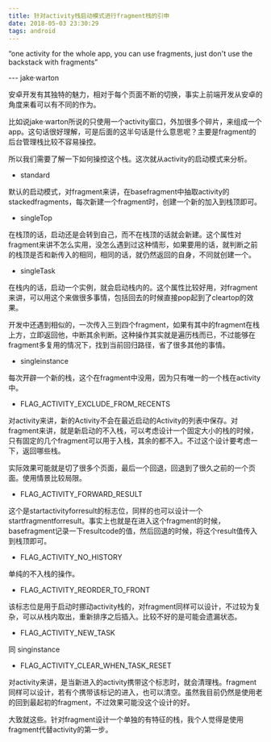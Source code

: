 ```yaml
---
title: 针对activity栈启动模式进行fragment栈的引申
date: 2018-05-03 23:30:29
tags: android
---
```


“one activity for the whole app, you can use fragments, just don't use the backstack with fragments”

--- jake·warton

安卓开发有其独特的魅力，相对于每个页面不断的切换，事实上前端开发从安卓的角度来看可以有不同的作为。

比如说jake·warton所说的只使用一个activity窗口，外加很多个碎片，来组成一个app。这句话很好理解，可是后面的这半句话是什么意思呢？主要是fragment的后台管理栈比较不容易操控。

所以我们需要了解一下如何操控这个栈。这次就从activity的启动模式来分析。

- standard

默认的启动模式，对fragment来讲，在basefragment中抽取activity的stackedfragments，每次新建一个fragment时，创建一个新的加入到栈顶即可。

- singleTop

在栈顶的话，启动还是会转到自己，而不在栈顶的话就会新建。这个属性对fragment来讲不怎么实用，没怎么遇到过这种情形，如果要用的话，就判断之前的栈顶是否和新传入的相同，相同的话，就仍然返回的自身，不同就创建一个。

- singleTask

在栈内的话，启动一个实例，就会启动栈内的。这个属性比较好用，对fragment来讲，可以用这个来做很多事情，包括回去的时候直接pop起到了cleartop的效果。

开发中还遇到相似的，一次传入三到四个fragment，如果有其中的fragment在栈上方，立即返回他，中断其余判断。这种操作其实就是遍历栈而已，不过能够在fragment多复用的情况下，找到当前回归路径，省了很多其他的事情。

- singleinstance

每次开辟一个新的栈，这个在fragment中没用，因为只有唯一的一个栈在activity中。



- FLAG_ACTIVITY_EXCLUDE_FROM_RECENTS

对activity来讲，新的Activity不会在最近启动的Activity的列表中保存。对fragment来讲，就是新启动的不入栈，可以考虑设计一个固定大小的栈的时候，只有固定的几个fragment可以用于入栈，其余的都不入。不过这个设计要考虑一下，返回哪些栈。

实际效果可能就是切了很多个页面，最后一个回退，回退到了很久之前的一个页面。使用情景比较局限。

- FLAG_ACTIVITY_FORWARD_RESULT

这个是startactivityforresult的标志位，同样的也可以设计一个startfragmentforresult。事实上也就是在进入这个fragment的时候，basefragment记录一下resultcode的值，然后回退的时候，将这个result值传入到栈顶即可。

- FLAG_ACTIVITY_NO_HISTORY

单纯的不入栈的操作。

- FLAG_ACTIVITY_REORDER_TO_FRONT

该标志位是用于启动时挪动activity栈的，对fragment同样可以设计，不过较为复杂，可以从栈内取出，重新排序之后插入。比较不好的是可能会遗漏状态。

- FLAG_ACTIVITY_NEW_TASK

同 singinstance

- FLAG_ACTIVITY_CLEAR_WHEN_TASK_RESET

对activity来讲，是当新进入的activity携带这个标志时，就会清理栈。fragment同样可以设计，若有个携带该标记的进入，也可以清空。虽然我目前仍然是使用老的回到最起初的fragment，不过效果可能没这个设计的好。


大致就这些。针对fragment设计一个单独的有特征的栈，我个人觉得是使用fragment代替activity的第一步。

